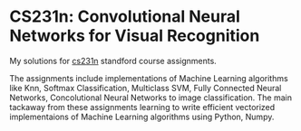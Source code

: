 #  CS231n: Convolutional Neural Networks for Visual Recognition
My solutions for [cs231n](http://cs231n.github.io) standford course assignments. 
  
The assignments include implementations of Machine Learning algorithms like Knn, Softmax Classification, Multiclass SVM, Fully Connected Neural Networks, Concolutional Neural Networks to image classification. The main tackaway from these assignments learning to write efficient vectorized implementaions of Machine Learning algorithms using Python, Numpy. 

